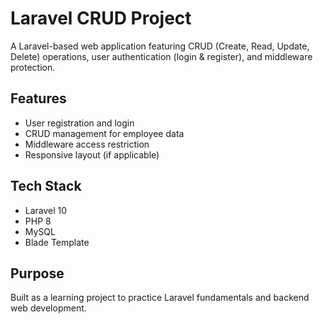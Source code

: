 # Laravel CRUD Project

A Laravel-based web application featuring CRUD (Create, Read, Update, Delete) operations, user authentication (login & register), and middleware protection.

## Features
- User registration and login
- CRUD management for employee data
- Middleware access restriction
- Responsive layout (if applicable)

## Tech Stack
- Laravel 10
- PHP 8
- MySQL
- Blade Template

## Purpose
Built as a learning project to practice Laravel fundamentals and backend web development.
